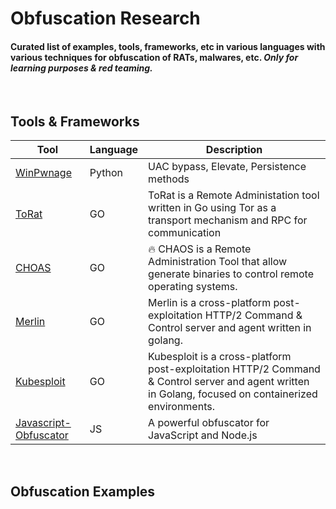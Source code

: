 # Obfuscation Research 
#### Curated list of examples, tools, frameworks, etc in various languages with various techniques for obfuscation of RATs, malwares, etc. *Only for learning purposes & red teaming.*

<br>
<!-- <details> -->

<!-- <summary> Tools & Frameworks </summary> -->
## Tools & Frameworks
Tool | Language | Description
-|-|-
[WinPwnage](https://github.com/rootm0s/WinPwnage) | Python | UAC bypass, Elevate, Persistence methods
[ToRat](https://github.com/lu4p/ToRat) | GO | ToRat is a Remote Administation tool written in Go using Tor as a transport mechanism and RPC for communication
[CHOAS](https://github.com/tiagorlampert/CHAOS) | GO | 🔥 CHAOS is a Remote Administration Tool that allow generate binaries to control remote operating systems.
[Merlin](https://github.com/Ne0nd0g/merlin) | GO | Merlin is a cross-platform post-exploitation HTTP/2 Command & Control server and agent written in golang.
[Kubesploit](https://github.com/cyberark/kubesploit) | GO | Kubesploit is a cross-platform post-exploitation HTTP/2 Command & Control server and agent written in Golang, focused on containerized environments.
[Javascript-Obfuscator](https://github.com/cipheras/javascript-obfuscator) |  JS | A powerful obfuscator for JavaScript and Node.js 

<!-- </details> -->
<br>

## Obfuscation Examples